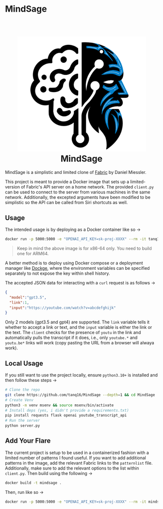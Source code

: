 # MindSage

<h1 align="center">
  <br>
  <img src=".github/logo.png" alt="MS" width="425"></a>
  <br>MindSage<br>
</h1>

MindSage is a simplistic and limited clone of [Fabric](https://github.com/danielmiessler/fabric/tree/main) by Daniel Miessler.

This project is meant to provide a Docker image that sets up a limited-version of Fabric's API server on a home network. The provided `client.py` can be used to connect to the server from various machines in the same network. Additionally, the excepted arguments have been modified to be simplistic so the API can be called from Siri shortcuts as well.

## Usage

The intended usage is by deploying as a Docker container like so &rarr;

```bash
docker run -p 5000:5000 -e "OPENAI_API_KEY=sk-proj-XXXX" --rm -it tanq16/mindsage:latest
```

> Keep in mind the above image is for x86-64 only. You need to build one for ARM64.

A better method is to deploy using Docker compose or a deployment manager like [Dockge](https://github.com/louislam/dockge), where the environment variables can be specified separately to not expose the key within shell history.

The accepted JSON data for interacting with a `curl` request is as follows &rarr;

```json
{
  "model":"gpt3.5",
  "link":1,
  "input":"https://youtube.com/watch?v=abcdefghijk"
}
```

Only 2 models (gpt3.5 and gpt4) are supported. The `link` variable tells it whether to accept a link or text, and the `input` variable is either the link or the text. The `client` checks for the presence of `youtu` in the link and automatically pulls the transcript if it does, i.e., only `youtube.*` and `youtu.be*` links will work (copy pasting the URL from a browser will alwaya work).

## Local Usage

If you still want to use the project locally, ensure `python3.10+` is installed and then follow these steps &rarr;

```bash
# Clone the repo
git clone https://github.com/tanq16/MindSage --depth=1 && cd MindSage
# Create Venv
python3 -m venv msenv && source msenv/bin/activate
# Install deps (yes, i didn't provide a requirements.txt)
pip install requests flask openai youtube_transcript_api
# Run the server
python server.py
```

## Add Your Flare

The current project is setup to be used in a containerized fashion with a limited number of patterns I found useful. If you want to add additional patterns in the image, add the relevant Fabric links to the `patternlist` file. Additionally, make sure to add the relevant options to the list within `client.py`. Then build using the following &rarr;

```bash
docker build -t mindsage .
```

Then, run like so &rarr;

```bash
docker run -p 5000:5000 -e "OPENAI_API_KEY=sk-proj-XXXX" --rm -it mindsage
```
